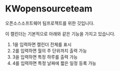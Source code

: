 # KWopensourceteam
오픈소스소프트웨어 팀프로젝트를 위한 깃입니다.

이 캘린더는 기본적으로 아래와 같은 기능을 가지고 있습니다.

1. 1을 입력하면 캘린더 전체를 표시
2. 2를 입력하면 월의 주 단위까지 출력 가능 
3. 3을 입력하면 특정 하루를 출력 가능 
4. 4를 입력하면 특정 날짜에 짧은 일정 등록 가능

